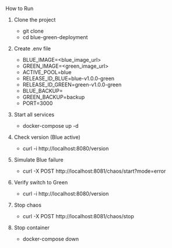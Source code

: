 How to Run

1. Clone the project

    - git clone <repo-url>
    - cd blue-green-deployment

2. Create .env file

    - BLUE_IMAGE=<blue_image_url>
    - GREEN_IMAGE=<green_image_url>
    - ACTIVE_POOL=blue
    - RELEASE_ID_BLUE=blue-v1.0.0-green
    - RELEASE_ID_GREEN=green-v1.0.0-green
    - BLUE_BACKUP=
    - GREEN_BACKUP=backup
    - PORT=3000

3. Start all services

    - docker-compose up -d
     
4. Check version (Blue active)

    - curl -i http://localhost:8080/version

5. Simulate Blue failure

    - curl -X POST http://localhost:8081/chaos/start?mode=error

6. Verify switch to Green

    - curl -i http://localhost:8080/version

7. Stop chaos

    - curl -X POST http://localhost:8081/chaos/stop

8. Stop container
    
    - docker-compose down

